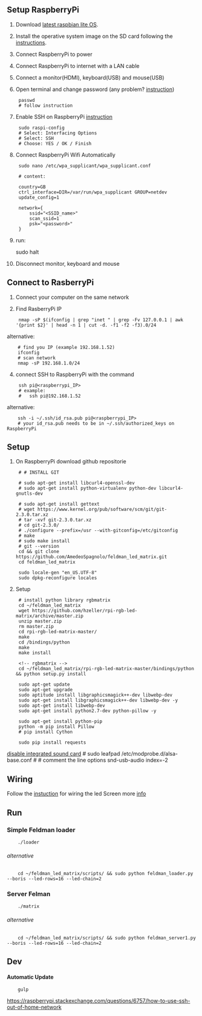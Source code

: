 ## Setup RaspberryPi

1) Download
[latest raspbian lite OS](https://downloads.raspberrypi.org/raspbian_lite_latest).

2) Install the operative system image on the SD card following the [instructions](https://www.raspberrypi.org/documentation/installation/installing-images/mac.md).

3) Connect RaspberryPi to power

4) Connect RaspberryPi to internet with a LAN cable

5) Connect a monitor(HDMI), keyboard(USB) and mouse(USB)

5) Open terminal and change password (any problem? [instruction](https://www.raspberrypi.org/documentation/linux/usage/users.md))

		passwd
		# follow instruction

6) Enable SSH on RaspberryPi [instruction](https://www.raspberrypi.org/documentation/remote-access/ssh/)

		sudo raspi-config
		# Select: Interfacing Options
		# Select: SSH
		# Choose: YES / OK / Finish

7) Connect RaspberryPi Wifi Automatically

		sudo nano /etc/wpa_supplicant/wpa_supplicant.conf

		# content:

		country=GB
		ctrl_interface=DIR=/var/run/wpa_supplicant GROUP=netdev
		update_config=1

		network={
        	ssid="<SSID_name>"
        	scan_ssid=1
        	psk="<password>"
		}

8) run:

	sudo halt

9) Disconnect monitor, keyboard and mouse

## Connect to RasberryPi

1) Connect your computer on the same network

2) Find RasberryPi IP

		nmap -sP $(ifconfig | grep "inet " | grep -Fv 127.0.0.1 | awk '{print $2}' | head -n 1 | cut -d. -f1 -f2 -f3).0/24

alternative:

		# find you IP (example 192.168.1.52)
		ifconfig
		# scan network
		nmap -sP 192.168.1.0/24

4) connect SSH to RaspberryPi with the command

		ssh pi@<raspberrypi_IP>
		# example:
		#	ssh pi@192.168.1.52

alternative:

		ssh -i ~/.ssh/id_rsa.pub pi@<raspberrypi_IP>
		# your id_rsa.pub needs to be in ~/.ssh/authorized_keys on RaspberryPi

## Setup

1) On RaspberryPi download github repositorie

		# # INSTALL GIT

		# sudo apt-get install libcurl4-openssl-dev
		# sudo apt-get install python-virtualenv python-dev libcurl4-gnutls-dev

		# sudo apt-get install gettext
		# wget https://www.kernel.org/pub/software/scm/git/git-2.3.0.tar.xz
		# tar -xvf git-2.3.0.tar.xz
		# cd git-2.3.0/
		# ./configure --prefix=/usr --with-gitconfig=/etc/gitconfig
		# make
		# sudo make install
		# git --version
		cd && git clone https://github.com/AmedeoSpagnolo/feldman_led_matrix.git
		cd feldman_led_matrix

		sudo locale-gen "en_US.UTF-8"
		sudo dpkg-reconfigure locales

9) Setup

		# install python library rgbmatrix
		cd ~/feldman_led_matrix
		wget https://github.com/hzeller/rpi-rgb-led-matrix/archive/master.zip
		unzip master.zip
		rm master.zip
		cd rpi-rgb-led-matrix-master/
		make
		cd /bindings/python
		make
		make install

		<!-- rgbmatrix -->
		cd ~/feldman_led_matrix/rpi-rgb-led-matrix-master/bindings/python && python setup.py install

		sudo apt-get update
		sudo apt-get upgrade
		sudo aptitude install libgraphicsmagick++-dev libwebp-dev
		sudo apt-get install libgraphicsmagick++-dev libwebp-dev -y
		sudo apt-get install libwebp-dev
		sudo apt-get install python2.7-dev python-pillow -y

		sudo apt-get install python-pip
		python -m pip install Pillow
		# pip install Cython

		sudo pip install requests

[disable integrated sound card](https://www.raspberrypi.org/forums/viewtopic.php?t=18573)
		# sudo leafpad /etc/modprobe.d/alsa-base.conf
		# # comment the line options snd-usb-audio index=-2

## Wiring

Follow the [instuction](https://github.com/AmedeoSpagnolo/feldman_led_matrix/blob/master/wiring.md) for wiring the led Screen
more [info](https://cdn-learn.adafruit.com/assets/assets/000/015/207/medium800/raspberry_pi_wiring_diagram.png?1394711938)

## Run

### Simple Feldman loader

		./loader

###### alternative

		cd ~/feldman_led_matrix/scripts/ && sudo python feldman_loader.py --boris --led-rows=16 --led-chain=2


### Server Felman

		./matrix

###### alternative

		cd ~/feldman_led_matrix/scripts/ && sudo python feldman_server1.py --boris --led-rows=16 --led-chain=2

## Dev

#### Automatic Update

		gulp


https://raspberrypi.stackexchange.com/questions/6757/how-to-use-ssh-out-of-home-network
